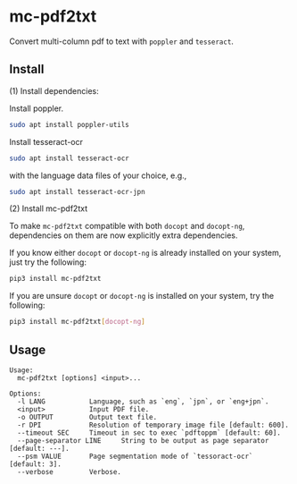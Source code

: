mc-pdf2txt
==========

Convert multi-column pdf to text with `poppler` and `tesseract`.

## Install

(1) Install dependencies:

Install poppler.

```sh
sudo apt install poppler-utils
```

Install tesseract-ocr

```sh
sudo apt install tesseract-ocr
```

with the language data files of your choice, e.g.,

```sh
sudo apt install tesseract-ocr-jpn
```

(2) Install mc-pdf2txt

To make `mc-pdf2txt` compatible with both `docopt` and `docopt-ng`, dependencies on them are now explicitly extra dependencies.

If you know either `docopt` or `docopt-ng` is already installed on your system, just try the following:

```sh
pip3 install mc-pdf2txt
```

If you are unsure `docopt` or `docopt-ng` is installed on your system, try the following:

```sh
pip3 install mc-pdf2txt[docopt-ng]
```

## Usage

```
Usage:
  mc-pdf2txt [options] <input>...

Options:
  -l LANG           Language, such as `eng`, `jpn`, or `eng+jpn`.
  <input>           Input PDF file.
  -o OUTPUT         Output text file.
  -r DPI            Resolution of temporary image file [default: 600].
  --timeout SEC     Timeout in sec to exec `pdftoppm` [default: 60].
  --page-separator LINE     String to be output as page separator [default: ---].
  --psm VALUE       Page segmentation mode of `tessoract-ocr` [default: 3].
  --verbose         Verbose.
```
